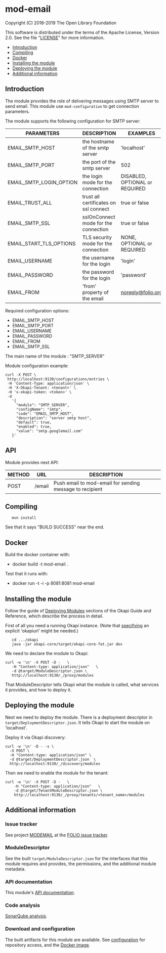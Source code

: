 # mod-email

Copyright (C) 2018-2019 The Open Library Foundation

This software is distributed under the terms of the Apache License,
Version 2.0. See the file "[LICENSE](LICENSE)" for more information.

<!-- ../../okapi/doc/md2toc -l 2 -h 4 README.md -->
* [Introduction](#introduction)
* [Compiling](#compiling)
* [Docker](#docker)
* [Installing the module](#installing-the-module)
* [Deploying the module](#deploying-the-module)
* [Additional information](#additional-information)

## Introduction

The module provides the role of delivering messages using SMTP server to send email.
This module use `mod-configuration` to get connection parameters.

The module supports the following configuration for SMTP server:

 |  PARAMETERS              |  DESCRIPTION                           |  EXAMPLES                      |
 |--------------------------|----------------------------------------|--------------------------------|
 |  EMAIL_SMTP_HOST         |  the hostname of the smtp server       | 'localhost'                    |
 |  EMAIL_SMTP_PORT         |  the port of the smtp server           | 502                            |
 |  EMAIL_SMTP_LOGIN_OPTION |  the login mode for the connection     | DISABLED, OPTIONAL or REQUIRED |
 |  EMAIL_TRUST_ALL         |  trust all certificates on ssl connect | true or false                  |
 |  EMAIL_SMTP_SSL          |  sslOnConnect mode for the connection  | true or false                  |
 |  EMAIL_START_TLS_OPTIONS |  TLS security mode for the connection  | NONE, OPTIONAL or REQUIRED     |
 |  EMAIL_USERNAME          |  the username for the login            | 'login'                        |
 |  EMAIL_PASSWORD          |  the password for the login            | 'password'                      |
 |  EMAIL_FROM              |  'from' property of the email          | noreply@folio.org              |


 Required configuration options:
  * EMAIL_SMTP_HOST
  * EMAIL_SMTP_PORT
  * EMAIL_USERNAME
  * EMAIL_PASSWORD
  * EMAIL_FROM
  * EMAIL_SMTP_SSL

 The main name of the module : "SMTP_SERVER"

 Module configuration example:

 ```
curl -X POST \
  http://localhost:9130/configurations/entries \
  -H 'Content-Type: application/json' \
  -H 'X-Okapi-Tenant: <tenant>' \
  -H 'x-okapi-token: <token>' \
  -d
    '{
      "module": "SMTP_SERVER",
      "configName": "smtp",
      "code": "EMAIL_SMTP_HOST",
      "description": "server smtp host",
      "default": true,
      "enabled": true,
      "value": "smtp.googlemail.com"
    }'
 ```

## API

Module provides next API:

 | METHOD |  URL                          | DESCRIPTION                                                       |
 |--------|-------------------------------|-------------------------------------------------------------------|
 | POST   | /email                        | Push email to mod-email for sending message to recipient          |


## Compiling

```
   mvn install
```

See that it says "BUILD SUCCESS" near the end.

## Docker
Build the docker container with:

  * docker build -t mod-email .

Test that it runs with:

  * docker run -t -i -p 8081:8081 mod-email

## Installing the module

Follow the guide of
[Deploying Modules](https://github.com/folio-org/okapi/blob/master/doc/guide.md#example-1-deploying-and-using-a-simple-module)
sections of the Okapi Guide and Reference, which describe the process in detail.

First of all you need a running Okapi instance.
(Note that [specifying](../README.md#setting-things-up) an explicit 'okapiurl' might be needed.)

```
   cd .../okapi
   java -jar okapi-core/target/okapi-core-fat.jar dev
```

We need to declare the module to Okapi:

```
curl -w '\n' -X POST -D -   \
   -H "Content-type: application/json"   \
   -d @target/ModuleDescriptor.json \
   http://localhost:9130/_/proxy/modules
```

That ModuleDescriptor tells Okapi what the module is called, what services it
provides, and how to deploy it.

## Deploying the module

Next we need to deploy the module. There is a deployment descriptor in
`target/DeploymentDescriptor.json`. It tells Okapi to start the module on 'localhost'.

Deploy it via Okapi discovery:

```
curl -w '\n' -D - -s \
  -X POST \
  -H "Content-type: application/json" \
  -d @target/DeploymentDescriptor.json  \
  http://localhost:9130/_/discovery/modules
```

Then we need to enable the module for the tenant:

```
curl -w '\n' -X POST -D -   \
    -H "Content-type: application/json"   \
    -d @target/TenantModuleDescriptor.json \
    http://localhost:9130/_/proxy/tenants/<tenant_name>/modules
```

## Additional information

### Issue tracker

See project [MODEMAIL](https://issues.folio.org/browse/MODEMAIL)
at the [FOLIO issue tracker](https://dev.folio.org/guidelines/issue-tracker/).

### ModuleDescriptor

See the built `target/ModuleDescriptor.json` for the interfaces that this module
requires and provides, the permissions, and the additional module metadata.

### API documentation

This module's [API documentation](https://dev.folio.org/reference/api/#mod-email).

### Code analysis

[SonarQube analysis](https://sonarcloud.io/dashboard?id=org.folio%3Amod-email).

### Download and configuration

The built artifacts for this module are available.
See [configuration](https://dev.folio.org/download/artifacts) for repository access,
and the [Docker image](https://hub.docker.com/r/folioorg/mod-email/).

